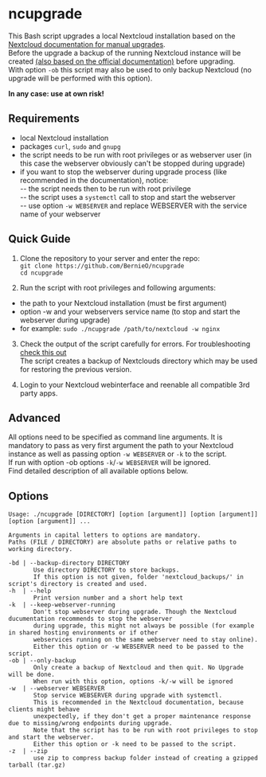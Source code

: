 # ncupgrade

This Bash script upgrades a local Nextcloud installation based on the [Nextcloud documentation for manual upgrades](https://github.com/nextcloud/documentation/blob/master/admin_manual/maintenance/manual_upgrade.rst).  
Before the upgrade a backup of the running Nextcloud instance will be created [(also based on the official documentation)](https://github.com/nextcloud/documentation/blob/master/admin_manual/maintenance/backup.rst) before upgrading.  
With option `-ob` this script may also be used to only backup Nextcloud (no upgrade will be performed with this option).  

**In any case: use at own risk!**  

## Requirements

- local Nextcloud installation  
- packages `curl`, `sudo` and `gnupg`  
- the script needs to be run with root privileges or as webserver user (in this case the webserver obviously can't be stopped during upgrade)
- if you want to stop the webserver during upgrade process (like recommended in the documentation), notice:  
-- the script needs then to be run with root privilege  
-- the script uses a `systemctl` call to stop and start the webserver  
-- use option `-w WEBSERVER` and replace WEBSERVER with the service name of your webserver  

## Quick Guide

1. Clone the repository to your server and enter the repo:  
`git clone https://github.com/BernieO/ncupgrade`  
`cd ncupgrade`  

2. Run the script with root privileges and following arguments:  
- the path to your Nextcloud installation (must be first argument)  
- option -w and your webservers service name (to stop and start the webserver during upgrade)  
- for example: `sudo ./ncupgrade /path/to/nextcloud -w nginx`  

3. Check the output of the script carefully for errors. For troubleshooting [check this out](https://github.com/nextcloud/documentation/blob/master/admin_manual/maintenance/manual_upgrade.rst#troubleshooting)  
The script creates a backup of Nextclouds directory which may be used for restoring the previous version.  

4. Login to your Nextcloud webinterface and reenable all compatible 3rd party apps.  

## Advanced

All options need to be specified as command line arguments. It is mandatory to pass as very first argument the path to your Nextcloud instance as well as passing option `-w WEBSERVER` or `-k` to the script.  
If run with option -ob options `-k`/`-w WEBSERVER` will be ignored.  
Find detailed description of all available options below.  

## Options

```
Usage: ./ncupgrade [DIRECTORY] [option [argument]] [option [argument]] [option [argument]] ...

Arguments in capital letters to options are mandatory.
Paths (FILE / DIRECTORY) are absolute paths or relative paths to working directory.

-bd | --backup-directory DIRECTORY
       Use directory DIRECTORY to store backups.
       If this option is not given, folder 'nextcloud_backups/' in script's directory is created and used.
-h  | --help
       Print version number and a short help text
-k  | --keep-webserver-running
       Don't stop webserver during upgrade. Though the Nextcloud ducumentation recommends to stop the webserver
       during upgrade, this might not always be possible (for example in shared hosting environments or if other
       webservices running on the same webserver need to stay online).   
       Either this option or -w WEBSERVER need to be passed to the script.
-ob | --only-backup
       Only create a backup of Nextcloud and then quit. No Upgrade will be done.
       When run with this option, options -k/-w will be ignored
-w  | --webserver WEBSERVER
       Stop service WEBSERVER during upgrade with systemctl.
       This is recommended in the Nextcloud documentation, because clients might behave
       unexpectedly, if they don't get a proper maintenance response due to missing/wrong endpoints during upgrade.
       Note that the script has to be run with root privileges to stop and start the webserver.
       Either this option or -k need to be passed to the script.
-z  | --zip
       use zip to compress backup folder instead of creating a gzipped tarball (tar.gz)
```
